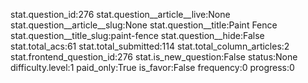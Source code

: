 stat.question_id:276
stat.question__article__live:None
stat.question__article__slug:None
stat.question__title:Paint Fence
stat.question__title_slug:paint-fence
stat.question__hide:False
stat.total_acs:61
stat.total_submitted:114
stat.total_column_articles:2
stat.frontend_question_id:276
stat.is_new_question:False
status:None
difficulty.level:1
paid_only:True
is_favor:False
frequency:0
progress:0
